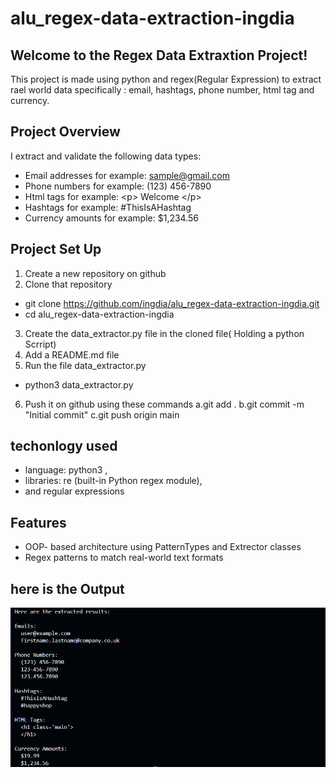 # alu_regex-data-extraction-ingdia

## Welcome to the Regex Data Extraxtion Project!

This project is made using python and regex(Regular Expression) to extract rael world data specifically : email, hashtags, phone number, html tag and currency.

## Project Overview

I extract and validate the following data types:
- Email addresses  for example: sample@gmail.com
- Phone numbers   for example: (123) 456-7890
- Html tags  for example: &lt;p&gt; Welcome &lt;/p&gt;
- Hashtags  for example: #ThisIsAHashtag
- Currency amounts  for example: $1,234.56

## Project Set Up

1. Create a new repository on github
2. Clone that repository
- git clone https://github.com/ingdia/alu_regex-data-extraction-ingdia.git
- cd alu_regex-data-extraction-ingdia
3. Create the data_extractor.py file in the cloned file( Holding a python Scrript)
4. Add a README.md file
5. Run the file data_extractor.py
- python3 data_extractor.py
6. Push it on github using these commands
a.git add .
b.git commit -m "Initial commit"
c.git push origin main

## techonlogy used 
- language: python3 , 
- libraries: re (built-in Python regex module),
- and regular expressions
## Features
- OOP- based architecture using PatternTypes and Extrector classes
- Regex patterns to match real-world text formats

## here is the Output 
![Project Output](./sample.png)
